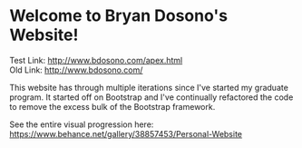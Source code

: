 # Welcome to Bryan Dosono's Website!

Test Link: http://www.bdosono.com/apex.html
<br>
Old Link: http://www.bdosono.com/

This website has through multiple iterations since I've started my graduate program. It started off on Bootstrap and I've continually refactored the code to remove the excess bulk of the Bootstrap framework. 

See the entire visual progression here: https://www.behance.net/gallery/38857453/Personal-Website
